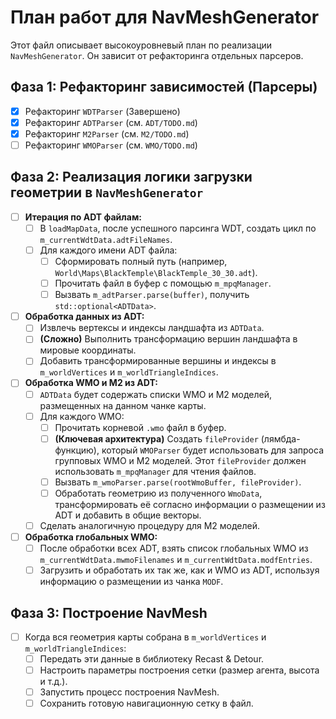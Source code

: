 # План работ для NavMeshGenerator

Этот файл описывает высокоуровневый план по реализации `NavMeshGenerator`. Он зависит от рефакторинга отдельных парсеров.

## Фаза 1: Рефакторинг зависимостей (Парсеры)

- [x] Рефакторинг `WDTParser` (Завершено)
- [x] Рефакторинг `ADTParser` (см. `ADT/TODO.md`)
- [x] Рефакторинг `M2Parser` (см. `M2/TODO.md`)
- [ ] Рефакторинг `WMOParser` (см. `WMO/TODO.md`)

## Фаза 2: Реализация логики загрузки геометрии в `NavMeshGenerator`

- [ ] **Итерация по ADT файлам:**
  - [ ] В `loadMapData`, после успешного парсинга WDT, создать цикл по `m_currentWdtData.adtFileNames`.
  - [ ] Для каждого имени ADT файла:
    - [ ] Сформировать полный путь (например, `World\Maps\BlackTemple\BlackTemple_30_30.adt`).
    - [ ] Прочитать файл в буфер с помощью `m_mpqManager`.
    - [ ] Вызвать `m_adtParser.parse(buffer)`, получить `std::optional<ADTData>`.

- [ ] **Обработка данных из ADT:**
  - [ ] Извлечь вертексы и индексы ландшафта из `ADTData`.
  - [ ] **(Сложно)** Выполнить трансформацию вершин ландшафта в мировые координаты.
  - [ ] Добавить трансформированные вершины и индексы в `m_worldVertices` и `m_worldTriangleIndices`.

- [ ] **Обработка WMO и M2 из ADT:**
  - [ ] `ADTData` будет содержать списки WMO и M2 моделей, размещенных на данном чанке карты.
  - [ ] Для каждого WMO:
    - [ ] Прочитать корневой `.wmo` файл в буфер.
    - [ ] **(Ключевая архитектура)** Создать `fileProvider` (лямбда-функцию), который `WMOParser` будет использовать для запроса групповых WMO и M2 моделей. Этот `fileProvider` должен использовать `m_mpqManager` для чтения файлов.
    - [ ] Вызвать `m_wmoParser.parse(rootWmoBuffer, fileProvider)`.
    - [ ] Обработать геометрию из полученного `WmoData`, трансформировать её согласно информации о размещении из ADT и добавить в общие векторы.
  - [ ] Сделать аналогичную процедуру для M2 моделей.

- [ ] **Обработка глобальных WMO:**
  - [ ] После обработки всех ADT, взять список глобальных WMO из `m_currentWdtData.mwmoFilenames` и `m_currentWdtData.modfEntries`.
  - [ ] Загрузить и обработать их так же, как и WMO из ADT, используя информацию о размещении из чанка `MODF`.

## Фаза 3: Построение NavMesh

- [ ] Когда вся геометрия карты собрана в `m_worldVertices` и `m_worldTriangleIndices`:
  - [ ] Передать эти данные в библиотеку Recast & Detour.
  - [ ] Настроить параметры построения сетки (размер агента, высота и т.д.).
  - [ ] Запустить процесс построения NavMesh.
  - [ ] Сохранить готовую навигационную сетку в файл.
